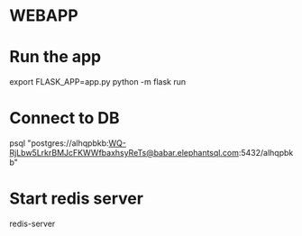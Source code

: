 # WEBAPP

# Run the app
export FLASK_APP=app.py
python -m flask run

# Connect to DB
psql "postgres://alhqpbkb:WQ-RjLbw5LrkrBMJcFKWWfbaxhsyReTs@babar.elephantsql.com:5432/alhqpbkb"

# Start redis server
redis-server
